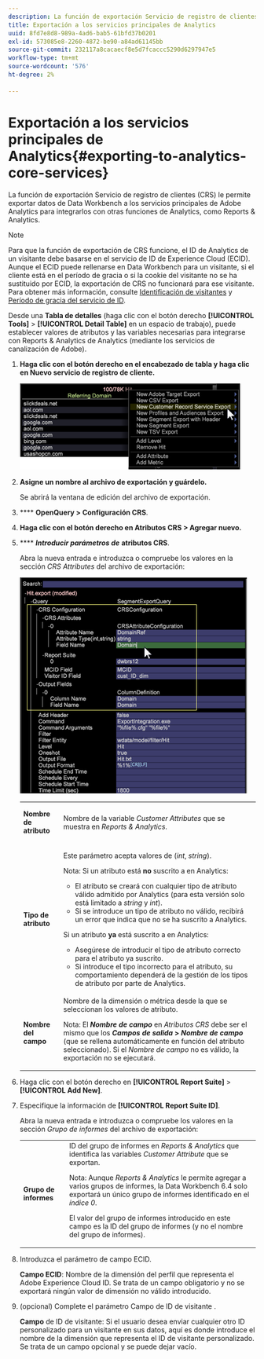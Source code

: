 ```yaml
---
description: La función de exportación Servicio de registro de clientes (CRS) le permite exportar datos de Data Workbench a los servicios principales de Adobe Analytics para integrarlos con otras funciones de Analytics, como Reports & Analytics.
title: Exportación a los servicios principales de Analytics
uuid: 8fd7e8d8-989a-4ad6-bab5-61bfd37b0201
exl-id: 573085e8-2260-4872-be90-a84ad61145bb
source-git-commit: 232117a8cacaecf8e5d7fcaccc5290d6297947e5
workflow-type: tm+mt
source-wordcount: '576'
ht-degree: 2%

---
```


# Exportación a los servicios principales de Analytics{#exporting-to-analytics-core-services}

La función de exportación Servicio de registro de clientes (CRS) le permite exportar datos de Data Workbench a los servicios principales de Adobe Analytics para integrarlos con otras funciones de Analytics, como Reports &amp; Analytics.

>[!NOTE]
>
>Para que la función de exportación de CRS funcione, el ID de Analytics de un visitante debe basarse en el servicio de ID de Experience Cloud (ECID). Aunque el ECID puede rellenarse en Data Workbench para un visitante, si el cliente está en el período de gracia o si la cookie del visitante no se ha sustituido por ECID, la exportación de CRS no funcionará para ese visitante. Para obtener más información, consulte [Identificación de visitantes](https://experienceleague.adobe.com/docs/analytics/export/analytics-data-feed/data-feed-contents/datafeeds-visid.html) y [Período de gracia del servicio de ID](https://experienceleague.adobe.com/docs/id-service/using/reference/analytics-reference/grace-period.html).

Desde una **Tabla de detalles** (haga clic con el botón derecho **[!UICONTROL Tools]** > **[!UICONTROL Detail Table]** en un espacio de trabajo), puede establecer valores de atributos y las variables necesarias para integrarse con Reports &amp; Analytics de Analytics (mediante los servicios de canalización de Adobe).

1. **Haga clic con el botón derecho en el encabezado de tabla y haga clic en Nuevo servicio de registro de cliente.**

   ![](assets/6_4_CRS.png)

1. **Asigne un nombre al archivo de exportación y guárdelo.**

   Se abrirá la ventana de edición del archivo de exportación.

1. **** **OpenQuery > Configuración CRS**.
1. **Haga clic con el botón derecho en Atributos CRS > Agregar nuevo.**
1. **** ***Introducir parámetros de*** **atributos CRS**.

   Abra la nueva entrada e introduzca o compruebe los valores en la sección *CRS Attributes* del archivo de exportación:

   ![](assets/6_4_CRS1.png)

   <table id="table_8156A2C66C0E41D381C31F1082CCA479"> 
    <tbody> 
      <tr> 
      <td colname="col1"> <p><b>Nombre de atributo</b> </p> </td> 
      <td colname="col2">Nombre de la variable <i>Customer Attributes</i> que se muestra en <i>Reports &amp; Analytics</i>. </td> 
      </tr> 
      <tr> 
      <td colname="col1"><b>Tipo de atributo</b> </td> 
      <td colname="col2"> <p>Este parámetro acepta valores de (<i>int</i>, <i>string</i>). </p> <p>Nota: Si un atributo está <b>no</b> suscrito a en Analytics: <p> 
      <ul id="ul_B77BF6FDA3FB4F1BBF9380C2FD938270"> 
       <li id="li_3D099456AF6B4103B227D841C81AB936">El atributo se creará con cualquier tipo de atributo válido admitido por Analytics (para esta versión solo está limitado a <i>string</i> y <i>int</i>). </li> 
       <li id="li_EA1DBDB2E6BE49278C6CD6A5503EDC8A">Si se introduce un tipo de atributo no válido, recibirá un error que indica que no se ha suscrito a Analytics. </li> 
      </ul> </p> <p>Si un atributo <b>ya</b> está suscrito a en Analytics: </p> <p> 
      <ul id="ul_16415B639F1C49A5AE9932C128184171"> 
       <li id="li_83C90D44FE5C4D979DEA786660C7F3EC">Asegúrese de introducir el tipo de atributo correcto para el atributo ya suscrito. </li> 
       <li id="li_02C5024E335C4C59B4F7B0084232CC24">Si introduce el tipo incorrecto para el atributo, su comportamiento dependerá de la gestión de los tipos de atributo por parte de Analytics. </li> 
      </ul> </p> </p> </td> 
      </tr> 
      <tr> 
      <td colname="col1"> <p><b>Nombre del campo</b> </p> </td> 
      <td colname="col2">Nombre de la dimensión o métrica desde la que se seleccionan los valores de atributo. <p>Nota: El <i><b>Nombre de campo</b></i> en <i>Atributos CRS</i> debe ser el mismo que los <b><i>Campos de salida</i> &gt; <i>Nombre de campo</i></b> (que se rellena automáticamente en función del atributo seleccionado). Si el <i>Nombre de campo</i> no es válido, la exportación no se ejecutará. </p> </td> 
      </tr> 
    </tbody> 
   </table>

1. Haga clic con el botón derecho en **[!UICONTROL Report Suite]** > **[!UICONTROL Add New]**.
1. Especifique la información de **[!UICONTROL Report Suite ID]**.

   Abra la nueva entrada e introduzca o compruebe los valores en la sección *Grupo de informes* del archivo de exportación:

   <table id="table_A3279CADB74C441DA2E062E2123CE9D4"> 
    <tbody> 
      <tr> 
      <td colname="col1"><b>Grupo de informes</b> </td> 
      <td colname="col2">ID del grupo de informes en <i>Reports &amp; Analytics</i> que identifica las variables <i>Customer Attribute</i> que se exportan. <p> <p>Nota: Aunque <i>Reports &amp; Analytics</i> le permite agregar a varios grupos de informes, la Data Workbench 6.4 solo exportará un único grupo de informes identificado en el <i>índice 0</i>. <p>El valor del grupo de informes introducido en este campo es la ID del grupo de informes (y no el nombre del grupo de informes). </p> </p> </p> </td> 
      </tr> 
    </tbody> 
   </table>

1. Introduzca el parámetro de campo ECID.

   **Campo ECID**: Nombre de la dimensión del perfil que representa el Adobe Experience Cloud ID. Se trata de un campo obligatorio y no se exportará ningún valor de dimensión no válido introducido.

1. (opcional) Complete el parámetro Campo de ID de visitante .

   **Campo** de ID de visitante: Si el usuario desea enviar cualquier otro ID personalizado para un visitante en sus datos, aquí es donde introduce el nombre de la dimensión que representa el ID de visitante personalizado. Se trata de un campo opcional y se puede dejar vacío.
